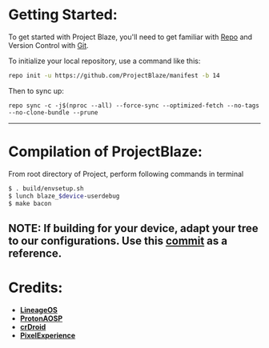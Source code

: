 Getting Started:
 ==============

To get started with Project Blaze, you'll need to get familiar with [Repo](https://source.android.com/source/using-repo.html) and Version Control with [Git](https://source.android.com/source/version-control.html).

To initialize your local repository, use a command like this:

```bash
repo init -u https://github.com/ProjectBlaze/manifest -b 14
```

Then to sync up:

```
repo sync -c -j$(nproc --all) --force-sync --optimized-fetch --no-tags --no-clone-bundle --prune
```

---------------------------------------------------------------------------------------
 Compilation of ProjectBlaze:
 ==================

From root directory of Project, perform following commands in terminal

```bash
$ . build/envsetup.sh
$ lunch blaze_$device-userdebug
$ make bacon
```
NOTE:
If building for your device, adapt your tree to our configurations. Use this [commit](https://github.com/ProjectBlaze-Devices/device_xiaomi_onclite/commit/4a4dee0f51f21bb3c45b8b9e77639b43ae0eb556) as a reference.
---------------------------------------------------------------------------------------

# Credits:

 * [**LineageOS**](https://github.com/LineageOS)
 * [**ProtonAOSP**](https://github.com/ProtonAOSP)
 * [**crDroid**](https://github.com/crdroidandroid)
 * [**PixelExperience**](https://github.com/PixelExperience)
